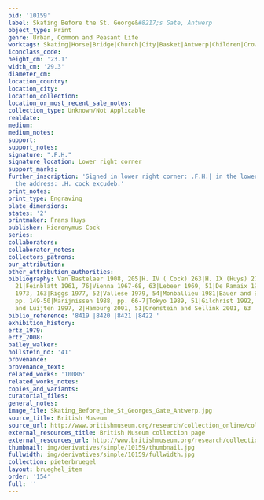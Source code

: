 ```yaml
---
pid: '10159'
label: Skating Before the St. George&#8217;s Gate, Antwerp
object_type: Print
genre: Urban, Common and Peasant Life
worktags: Skating|Horse|Bridge|Church|City|Basket|Antwerp|Children|Crowd|Flag/Banner|Wagon
iconclass_code:
height_cm: '23.1'
width_cm: '29.3'
diameter_cm:
location_country:
location_city:
location_collection:
location_or_most_recent_sale_notes:
collection_type: Unknown/Not Applicable
realdate:
medium:
medium_notes:
support:
support_notes:
signature: ".F.H."
signature_location: Lower right corner
support_marks:
further_inscription: 'Signed in lower right corner: .F.H.| in the lower left corner
  the address: .H. cock excudeb.'
print_notes:
print_type: Engraving
plate_dimensions:
states: '2'
printmaker: Frans Huys
publisher: Hieronymus Cock
series:
collaborators:
collaborator_notes:
collectors_patrons:
our_attribution:
other_attribution_authorities:
bibliography: Van Bastelaer 1908, 205|H. IV ( Cock) 263|H. IX (Huys) 27|Klein 1963,
  21|Feinblatt 1961, 76|Vienna 1967-68, 63|Lebeer 1969, 51|De Ramaix 1968-69, 51|Lari
  1973, 163|Riggs 1977, 52|Vallese 1979, 54|Monballieu 1981|Bauer and Bauer 1984,
  pp. 149-50|Marijnissen 1988, pp. 66-7|Tokyo 1989, 51|Gilchrist 1992, 205|De Jongh
  and Luijten 1997, 2|Hamburg 2001, 51|Orenstein and Sellink 2001, 63
biblio_reference: '8419 |8420 |8421 |8422 '
exhibition_history:
ertz_1979:
ertz_2008:
bailey_walker:
hollstein_no: '41'
provenance:
provenance_text:
related_works: '10086'
related_works_notes:
copies_and_variants:
curatorial_files:
general_notes:
image_file: Skating_Before_the_St_Georges_Gate_Antwerp.jpg
source_title: British Museum
source_url: http://www.britishmuseum.org/research/collection_online/collection_object_details/collection_image_gallery.aspx
external_resources_title: British Museum collection page
external_resources_url: http://www.britishmuseum.org/research/collection_online/collection_object_details.aspx
thumbnail: img/derivatives/simple/10159/thumbnail.jpg
fullwidth: img/derivatives/simple/10159/fullwidth.jpg
collection: pieterbruegel
layout: brueghel_item
order: '154'
full: ''
---
```


